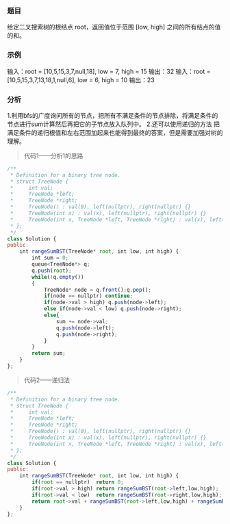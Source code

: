 ### 题目
给定二叉搜索树的根结点 root，返回值位于范围 [low, high] 之间的所有结点的值的和。

### 示例
输入：root = [10,5,15,3,7,null,18], low = 7, high = 15
输出：32
输入：root = [10,5,15,3,7,13,18,1,null,6], low = 6, high = 10
输出：23

### 分析
1.利用bfs的广度询问所有的节点，把所有不满足条件的节点排除，将满足条件的节点进行sum计算然后再把它的子节点放入队列中。
2.还可以使用递归的方法 把满足条件的递归根值和左右范围加起来也能得到最终的答案，但是需要加强对树的理解。

> 代码1——分析1的思路
```js
/**
 * Definition for a binary tree node.
 * struct TreeNode {
 *     int val;
 *     TreeNode *left;
 *     TreeNode *right;
 *     TreeNode() : val(0), left(nullptr), right(nullptr) {}
 *     TreeNode(int x) : val(x), left(nullptr), right(nullptr) {}
 *     TreeNode(int x, TreeNode *left, TreeNode *right) : val(x), left(left), right(right) {}
 * };
 */
class Solution {
public:
    int rangeSumBST(TreeNode* root, int low, int high) {
        int sum = 0;
        queue<TreeNode*> q;
        q.push(root);
        while(!q.empty())
        {
            TreeNode* node = q.front();q.pop();
            if(node == nullptr) continue;
            if(node->val > high) q.push(node->left);
            else if(node->val < low) q.push(node->right);
            else{
                sum += node->val;
                q.push(node->left);
                q.push(node->right);
            }
        }
        return sum;
    }
};
```

> 代码2——递归法
```js
/**
 * Definition for a binary tree node.
 * struct TreeNode {
 *     int val;
 *     TreeNode *left;
 *     TreeNode *right;
 *     TreeNode() : val(0), left(nullptr), right(nullptr) {}
 *     TreeNode(int x) : val(x), left(nullptr), right(nullptr) {}
 *     TreeNode(int x, TreeNode *left, TreeNode *right) : val(x), left(left), right(right) {}
 * };
 */
class Solution {
public:
    int rangeSumBST(TreeNode* root, int low, int high) {
        if(root == nullptr)  return 0;
        if(root->val > high) return rangeSumBST(root->left,low,high);
        if(root->val < low)  return rangeSumBST(root->right,low,high);
        return root->val + rangeSumBST(root->left,low,high) + rangeSumBST(root->right,low,high);
    }
};
```